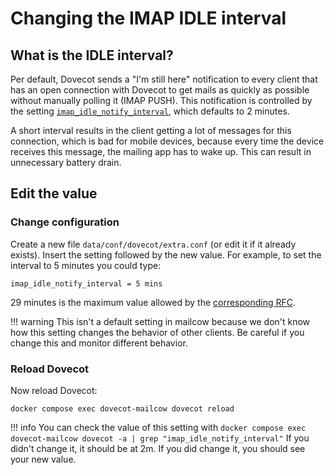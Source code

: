 # Changing the IMAP IDLE interval
## What is the IDLE interval?
Per default, Dovecot sends a "I'm still here" notification to every client that has an open connection with Dovecot to get mails as quickly as possible without manually polling it (IMAP PUSH). This notification is controlled by the setting [`imap_idle_notify_interval`](https://wiki.dovecot.org/Timeouts), which defaults to 2 minutes. 

A short interval results in the client getting a lot of messages for this connection, which is bad for mobile devices, because every time the device receives this message, the mailing app has to wake up. This can result in unnecessary battery drain.

## Edit the value
### Change configuration
Create a new file `data/conf/dovecot/extra.conf` (or edit it if it already exists).
Insert the setting followed by the new value. For example, to set the interval to 5 minutes you could type:

```
imap_idle_notify_interval = 5 mins
```

29 minutes is the maximum value allowed by the [corresponding RFC](https://tools.ietf.org/html/rfc2177).

!!! warning
	This isn't a default setting in mailcow because we don't know how this setting changes the behavior of other clients. Be careful if you change this and monitor different behavior.

### Reload Dovecot
Now reload Dovecot:
```
docker compose exec dovecot-mailcow dovecot reload
```

!!! info
	You can check the value of this setting with 
	```
	docker compose exec dovecot-mailcow dovecot -a | grep "imap_idle_notify_interval"
	```
	If you didn't change it, it should be at 2m. If you did change it, you should see your new value.
